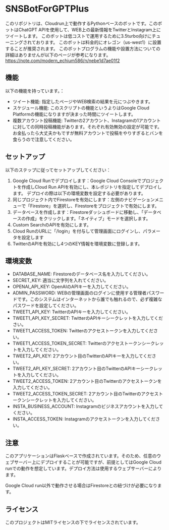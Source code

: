 # SNSBotForGPTPlus

このリポジトリは、Cloudrun上で動作するPythonベースのボットです。このボットはChatGPT APIを使用して、WEB上の最新情報をTwitterとInstagram上にツイートします。
このボットは低コストで運用するために3.5turbo向けにチューニングされております。
このボットは料金的にオレゴン（us-west1）に設置することが推奨されます。
このボットプログラムの機能や設置方法についての詳細はありませんが以下のページが参考になります。
https://note.com/modern_echium586/n/nebe1d7ae01f2

## 機能
以下の機能を持っています。：

- ツイート機能: 指定したページやWEB検索の結果を元につぶやきます。
- スケジュール機能: このスクリプトの機能というよりはGoogle Cloud Platformの機能になりますが決まった時間にツイートします。
- 複数アカウント投稿機能: Twitterの2アカウント、Instagramの1アカウントに対しての同時投稿機能があります。それぞれ有効無効の設定が可能です。お金払ったら大丈夫かもですが無料アカウントで投稿をやりすぎるとバンを食らうので注意してください。

## セットアップ
以下のステップに従ってセットアップしてください：
1. Google Cloud Runでデプロイします：Google Cloud Consoleでプロジェクトを作成しCloud Run APIを有効にし、本レポジトリを指定してデプロイします。 デプロイの際は以下の環境変数を設定する必要があります。
2. 同じプロジェクト内でFirestoreを有効にします：左側のナビゲーションメニューで「Firestore」を選択し、Firestoreをプロジェクトで有効にします。
3. データベースを作成します：Firestoreダッシュボードに移動し、「データベースの作成」をクリックします。「ネイティブ」モードを選択します。
4. Custom SearchのAPIを有効にします。
5. Cloud RunのURLに「/login」を付与して管理画面にログインし、パラメータを設定します
7. TwitterのAPIを有効にし4つのKEY情報を環境変数に登録します。

## 環境変数
- DATABASE_NAME: Firestoreのデータベース名を入力してください。
- SECRET_KEY: 適当に文字列を入れてください。
- OPENAI_API_KEY: OpenAIのAPIキーを入力してください。
- ADMIN_PASSWORD: WEBの管理画面のログインに使用する管理者パスワードです。このシステムはインターネットから誰でも触れるので、必ず複雑なパスワードを設定してください。
- TWEET1_API_KEY: TwitterのAPIキーを入力してください。
- TWEET1_API_KEY_SECRET: TwitterのAPIキーシークレットを入力してください。
- TWEET1_ACCESS_TOKEN: Twitterのアクセストークンを入力してください。
- TWEET1_ACCESS_TOKEN_SECRET: Twitterのアクセストークンシークレットを入力してください。
- TWEET2_API_KEY: 2アカウント目のTwitterのAPIキーを入力してください。
- TWEET2_API_KEY_SECRET: 2アカウント目のTwitterのAPIキーシークレットを入力してください。
- TWEET2_ACCESS_TOKEN: 2アカウント目のTwitterのアクセストークンを入力してください。
- TWEET2_ACCESS_TOKEN_SECRET: 2アカウント目のTwitterのアクセストークンシークレットを入力してください。
- INSTA_BUSINESS_ACCOUNT: Instagramのビジネスアカウントを入力してください。
- INSTA_ACCESS_TOKEN: Instagramのアクセストークンを入力してください。

## 注意
このアプリケーションはFlaskベースで作成されています。そのため、任意のウェブサーバー上にデプロイすることが可能ですが、前提としてはGoogle Cloud runでの動作を想定しています。デプロイ方法は使用するウェブサーバーによります。

Google Cloud run以外で動作させる場合はFirestoreとの紐づけが必要になります。

## ライセンス
このプロジェクトはMITライセンスの下でライセンスされています。
